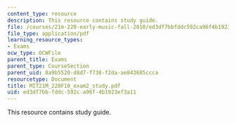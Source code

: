 ```yaml
---
content_type: resource
description: This resource contains study guide.
file: /courses/21m-220-early-music-fall-2010/ed3df7bbfddc592ca96f4b1923ef3a11_MIT21M_220F10_exam2_study.pdf
file_type: application/pdf
learning_resource_types:
- Exams
ocw_type: OCWFile
parent_title: Exams
parent_type: CourseSection
parent_uid: 8a9b5520-d8d7-f738-f2da-ae843685ccca
resourcetype: Document
title: MIT21M_220F10_exam2_study.pdf
uid: ed3df7bb-fddc-592c-a96f-4b1923ef3a11
---
```

This resource contains study guide.


